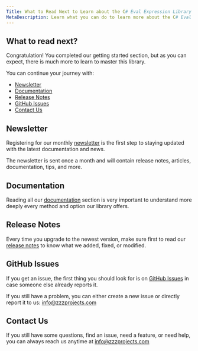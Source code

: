 ```yaml
---
Title: What to Read Next to Learn about the C# Eval Expression Library
MetaDescription: Learn what you can do to learn more about the C# Eval Expression library by subscribing to the newsletter, reading the docs, or by simply contacting us.
---
```


## What to read next?

Congratulation! You completed our getting started section, but as you can expect, there is much more to learn to master this library.

You can continue your journey with:

- [Newsletter](#newsletter)
- [Documentation](#documentation)
- [Release Notes](#release-notes)
- [GitHub Issues](#github-issues)
- [Contact Us](#contact-us)

## Newsletter

Registering for our monthly [newsletter](https://mailchi.mp/zzzprojects/eval_expression_newsletter) is the first step to staying updated with the latest documentation and news.

The newsletter is sent once a month and will contain release notes, articles, documentation, tips, and more.

## Documentation

Reading all our [documentation](/eval-execute) section is very important to understand more deeply every method and option our library offers.

## Release Notes

Every time you upgrade to the newest version, make sure first to read our [release notes](https://github.com/zzzprojects/Eval-Expression.NET/releases) to know what we added, fixed, or modified.

## GitHub Issues

If you get an issue, the first thing you should look for is on [GitHub Issues](https://github.com/zzzprojects/Eval-Expression.NET/issues) in case someone else already reports it.

If you still have a problem, you can either create a new issue or directly report it to us: info@zzzprojects.com

## Contact Us

If you still have some questions, find an issue, need a feature, or need help, you can always reach us anytime at info@zzzprojects.com


